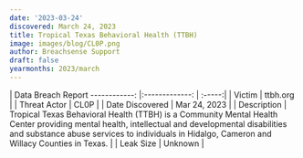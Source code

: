 ```yaml
---
date: '2023-03-24'
discovered: March 24, 2023
title: Tropical Texas Behavioral Health (TTBH)
image: images/blog/CL0P.png
author: Breachsense Support
draft: false
yearmonths: 2023/march
---
```



| Data Breach Report
------------:     |:-------------:    | :-----:|
| Victim      | ttbh.org      | 
| Threat Actor      | CL0P      | 
| Date Discovered      | Mar 24, 2023      | 
| Description      | Tropical Texas Behavioral Health (TTBH) is a Community Mental Health Center providing mental health, intellectual and developmental disabilities and substance abuse services to individuals in Hidalgo, Cameron and Willacy Counties in Texas.      | 
| Leak Size      | Unknown      | 

